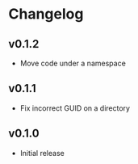 Changelog
=========

v0.1.2
------

* Move code under a namespace

v0.1.1
------

* Fix incorrect GUID on a directory

v0.1.0
------

* Initial release
